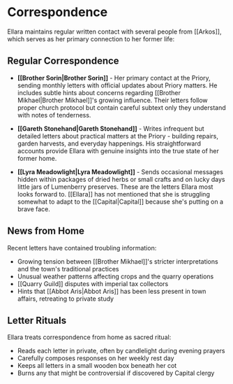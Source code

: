 # Correspondence

Ellara maintains regular written contact with several people from [[Arkos]], which serves as her primary connection to her former life:

## Regular Correspondence

- **[[Brother Sorin|Brother Sorin]]** - Her primary contact at the Priory, sending monthly letters with official updates about Priory matters. He includes subtle hints about concerns regarding [[Brother Mikhael|Brother Mikhael]]'s growing influence. Their letters follow proper church protocol but contain careful subtext only they understand with notes of tenderness.

- **[[Gareth Stonehand|Gareth Stonehand]]** - Writes infrequent but detailed letters about practical matters at the Priory - building repairs, garden harvests, and everyday happenings. His straightforward accounts provide Ellara with genuine insights into the true state of her former home.

- **[[Lyra Meadowlight|Lyra Meadowlight]]** - Sends occasional messages hidden within packages of dried herbs or small crafts and on lucky days little jars of Lumenberry preserves. These are the letters Ellara most looks forward to. [[Ellara]] has not mentioned that she is struggling somewhat to adapt to the [[Capital|Capital]] because she's putting on a brave face.

## News from Home

Recent letters have contained troubling information:
- Growing tension between [[Brother Mikhael]]'s stricter interpretations and the town's traditional practices
- Unusual weather patterns affecting crops and the quarry operations
- [[Quarry Guild]] disputes with imperial tax collectors
- Hints that [[Abbot Aris|Abbot Aris]] has been less present in town affairs, retreating to private study

## Letter Rituals

Ellara treats correspondence from home as sacred ritual:
- Reads each letter in private, often by candlelight during evening prayers
- Carefully composes responses on her weekly rest day
- Keeps all letters in a small wooden box beneath her cot
- Burns any that might be controversial if discovered by Capital clergy